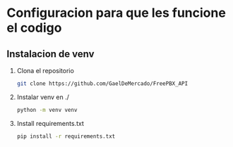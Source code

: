# Configuracion para que les funcione el codigo

## Instalacion de venv

1. Clona el repositorio

   ```bash
   git clone https://github.com/GaelDeMercado/FreePBX_API
   ```

2. Instalar venv en ./

   ```bash
   python -m venv venv
   ```

3. Install requirements.txt

   ```bash
   pip install -r requirements.txt
   ```
